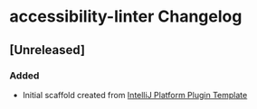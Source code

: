 <!-- Keep a Changelog guide -> https://keepachangelog.com -->

# accessibility-linter Changelog

## [Unreleased]
### Added
- Initial scaffold created from [IntelliJ Platform Plugin Template](https://github.com/JetBrains/intellij-platform-plugin-template)
